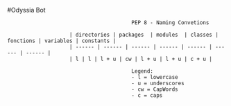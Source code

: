#Odyssia Bot

                                            PEP 8 - Naming Convetions

                        | directories | packages  | modules  | classes | fonctions | variables | constants |
                        | ------ | ------ | ------ | ------ | ------ | ------ | ------ |
                        | l | l | l + u | cw | l + u | l + u | c + u |

                                            Legend:           
                                            - l = lowercase
                                            - u = underscores
                                            - cw = CapWords
                                            - c = caps